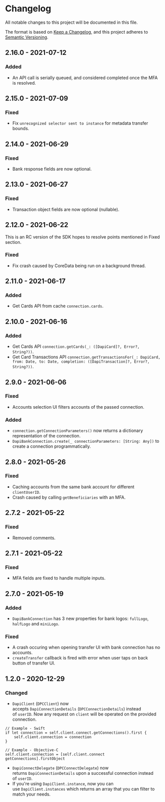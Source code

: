 # Changelog

All notable changes to this project will be documented in this file.

The format is based on [Keep a Changelog](https://keepachangelog.com/en/1.0.0/), and this project adheres to
[Semantic Versioning](https://semver.org/spec/v2.0.0.html).

## 2.16.0 - 2021-07-12
### Added
- An API call is serially queued, and considered completed once the MFA is resolved.

## 2.15.0 - 2021-07-09
### Fixed
- Fix `unrecognized selector sent to instance` for metadata transfer bounds.

## 2.14.0 - 2021-06-29
### Fixed
- Bank response fields are now optional.

## 2.13.0 - 2021-06-27
### Fixed
- Transaction object fields are now optional (nullable).

## 2.12.0 - 2021-06-22
This is an RC version of the SDK hopes to resolve points mentioned in Fixed section.
### Fixed
- Fix crash caused by CoreData being run on a background thread.

## 2.11.0 - 2021-06-17

### Added
- Get Cards API from cache `connection.cards`.

## 2.10.0 - 2021-06-16

### Added
- Get Cards API `connection.getCards(_: ([DapiCard]?, Error?, String?))`.
- Get Card Transactions API `connection.getTransactionsFor(_: DapiCard, from: Date, to: Date, completion: ([DapiTransaction]?, Error?, String?))`.

## 2.9.0 - 2021-06-06

### Fixed
- Accounts selection UI filters accounts of the passed connection.

### Added
- `connection.getConnectionParameters()` now returns a dictionary representation of the connection.
- `DapiBankConnection.create(_ connectionParameters: [String: Any])` to create a connection programmatically.

## 2.8.0 - 2021-05-26

### Fixed

- Caching accounts from the same bank account for different `clientUserID`.
- Crash caused by calling `getBeneficiaries` with an MFA. 

## 2.7.2 - 2021-05-22

### Fixed

- Removed comments.

## 2.7.1 - 2021-05-22

### Fixed

- MFA fields are fixed to handle multiple inputs.

## 2.7.0 - 2021-05-19

### Added

- `DapiBankConnection` has 3 new properties for bank logos: `fullLogo`, `halfLogo` and `miniLogo`.

### Fixed

- A crash occuring when opening transfer UI with bank connection has no accounts.
- `createTransfer` callback is fired with error when user taps on back button of transfer UI.

## 1.2.0 - 2020-12-29

### Changed

- `DapiClient` (`DPCClient`) now accepts `DapiConnectionDetails` (`DPCConnectionDetails`) instead of `userID`.
Now any request on `client` will be operated on the provided connection.

```
// Example - Swift
if let connection = self.client.connect.getConnections().first {
    self.client.connection = connection
}
```

```
// Example - Objective-C
self.client.connection = [self.client.connect getConnections].firstObject
```

- `DapiConnectDelegate` (`DPCConnectDelegate`) now returns `DapiConnectionDetails` upon a successful connection instead of `userID`.
- If you're using `DapiClient.instance`, now you can use `DapiClient.instances` which returns an array that you can filter to match your needs.


